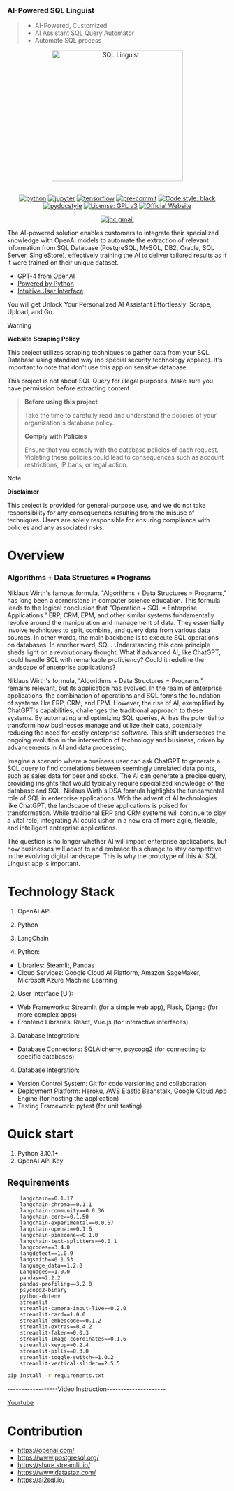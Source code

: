 ### AI-Powered SQL Linguist
> - AI-Powered, Customized
> - AI Assistant SQL Query Automator
> - Automate SQL process

<div align="center">

<a href='https://sqllinguist.streamlit.app/'>
<img src="SQLinguist/images/Screenshot1.png" alt="SQL Linguist" height=300></img></a>
<br></br>

[![python](https://img.shields.io/badge/Python-3.12-3776AB.svg?style=flat&logo=python&logoColor=white)](https://www.python.org)
[![jupyter](https://img.shields.io/badge/Jupyter-Lab-F37626.svg?style=flat&logo=Jupyter)](https://jupyterlab.readthedocs.io/en/stable)
[![tensorflow](https://img.shields.io/badge/TensorFlow-1.12-FF6F00.svg?style=flat&logo=tensorflow)](https://www.tensorflow.org)
[![pre-commit](https://img.shields.io/badge/pre--commit-enabled-brightgreen?logo=pre-commit&logoColor=white)](https://github.com/pre-commit/pre-commit)
[![Code style: black](https://img.shields.io/badge/code%20style-black-000000.svg)](https://github.com/psf/black)
[![pydocstyle](https://img.shields.io/badge/pydocstyle-enabled-AD4CD3)](http://www.pydocstyle.org/en/stable/)
[![License: GPL v3](https://img.shields.io/badge/License-GPLv3-blue.svg)](https://www.gnu.org/licenses/gpl-3.0)
[![Official Website](<https://img.shields.io/badge/-Visit%20the%20Official%20Website%20%E2%86%92-rgb(21,204,116)?style=for-the-badge>)](https://sqllinguist.streamlit.app/)

[![jhc gmail](https://img.shields.io/badge/Gmail-aiproleo@gmail.com-5087B2.svg?style=flat&logo=gmail)](https://gmail.com)

</div> 

The AI-powered solution enables customers to integrate their specialized knowledge with OpenAI models to automate the extraction of relevant information from SQL Database (PostgreSQL, MySQL, DB2, Oracle, SQL Server, SingleStore), effectively training the AI to deliver tailored results as if it were trained on their unique dataset.

- [GPT-4 from OpenAI](#architecture)
- [Powered by Python](#architecture)
- [Intuitive User Interface](#architecture)

You will get Unlock Your Personalized AI Assistant Effortlessly: Scrape, Upload, and Go.

> [!WARNING]  
> **Website Scraping Policy**
> 
> This project utilizes scraping techniques to gather data from your SQL Database using standard way (no special security technology applied). It's important to note that don't use this app on sensitve database.
>
> This project is not about SQL Query for illegal purposes. Make sure you have permission before extracting content. 

> **Before using this project**
>
> Take the time to carefully read and understand the policies of your organization's database policy. 
>
> **Comply with Policies** 
>
>Ensure that you comply with the database policies of each request. Violating these policies could lead to consequences such as account restrictions, IP bans, or legal action.

> [!NOTE] 
> **Disclaimer**
> 
>This project is provided for general-purpose use, and we do not take responsibility for any consequences resulting from the misuse of techniques. Users are solely responsible for ensuring compliance with policies and any associated risks.

# Overview

### Algorithms + Data Structures = Programs
Niklaus Wirth's famous formula, "Algorithms + Data Structures = Programs," has long been a cornerstone in computer science education. This formula leads to the logical conclusion that "Operation + SQL = Enterprise Applications." ERP, CRM, EPM, and other similar systems fundamentally revolve around the manipulation and management of data. They essentially involve techniques to split, combine, and query data from various data sources. In other words, the main backbone is to execute SQL operations on databases. In another word, SQL.
Understanding this core principle sheds light on a revolutionary thought: What if advanced AI, like ChatGPT, could handle SQL with remarkable proficiency? Could it redefine the landscape of enterprise applications?

Niklaus Wirth's formula, "Algorithms + Data Structures = Programs," remains relevant, but its application has evolved. In the realm of enterprise applications, the combination of operations and SQL forms the foundation of systems like ERP, CRM, and EPM. However, the rise of AI, exemplified by ChatGPT's capabilities, challenges the traditional approach to these systems. By automating and optimizing SQL queries, AI has the potential to transform how businesses manage and utilize their data, potentially reducing the need for costly enterprise software. This shift underscores the ongoing evolution in the intersection of technology and business, driven by advancements in AI and data processing.

Imagine a scenario where a business user can ask ChatGPT to generate a SQL query to find correlations between seemingly unrelated data points, such as sales data for beer and socks. The AI can generate a precise query, providing insights that would typically require specialized knowledge of the database and SQL.
Niklaus Wirth's DSA formula highlights the fundamental role of SQL in enterprise applications. With the advent of AI technologies like ChatGPT, the landscape of these applications is poised for transformation. While traditional ERP and CRM systems will continue to play a vital role, integrating AI could usher in a new era of more agile, flexible, and intelligent enterprise applications.

The question is no longer whether AI will impact enterprise applications, but how businesses will adapt to and embrace this change to stay competitive in the evolving digital landscape.
This is why the prototype of this AI SQL Linguist app is important.


# Technology Stack

1. OpenAI API
2. Python
3. LangChain

1. Python:
- Libraries: Steamlit, Pandas
- Cloud Services: Google Cloud AI Platform, Amazon SageMaker, Microsoft Azure Machine Learning 
2. User Interface (UI):
- Web Frameworks: Streamlit (for a simple web app), Flask, Django (for more complex apps)
- Frontend Libraries: React, Vue.js (for interactive interfaces)
3. Database Integration:
- Database Connectors: SQLAlchemy, psycopg2 (for connecting to specific databases)
4. Database Integration:
- Version Control System: Git for code versioning and collaboration
- Deployment Platform: Heroku, AWS Elastic Beanstalk, Google Cloud App Engine (for hosting the application)
- Testing Framework: pytest (for unit testing)

# Quick start

1. Python 3.10.1+
2. OpenAI API Key

## Requirements
```
    langchain==0.1.17
    langchain-chroma==0.1.1
    langchain-community==0.0.36
    langchain-core==0.1.50
    langchain-experimental==0.0.57
    langchain-openai==0.1.6
    langchain-pinecone==0.1.0
    langchain-text-splitters==0.0.1
    langcodes==3.4.0
    langdetect==1.0.9
    langsmith==0.1.53
    language_data==1.2.0
    Languages==1.0.0
    pandas==2.2.2
    pandas-profiling==3.2.0
    psycopg2-binary
    python-dotenv
    streamlit
    streamlit-camera-input-live==0.2.0
    streamlit-card==1.0.0
    streamlit-embedcode==0.1.2
    streamlit-extras==0.4.2
    streamlit-faker==0.0.3
    streamlit-image-coordinates==0.1.6
    streamlit-keyup==0.2.4
    streamlit-pills==0.3.0
    streamlit-toggle-switch==1.0.2
    streamlit-vertical-slider==2.5.5
```
```bash
pip install -r requirements.txt
```
------------------Video Instruction---------------------

[Yourtube](https://youtu.be/TlnytEi2lD8?si=jfcDj2MZqBptziZc)

# Contribution
- https://openai.com/
- https://www.postgresql.org/
- https://share.streamlit.io/
- https://www.datastax.com/
- https://ai2sql.io/
